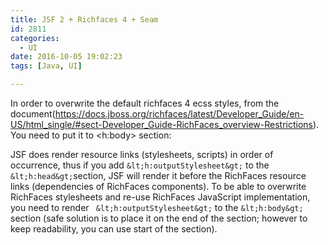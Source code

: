 ```yaml
---
title: JSF 2 + Richfaces 4 + Seam
id: 2811
categories:
  - UI
date: 2016-10-05 19:02:23
tags: [Java, UI]

---
```


<div class="itemizedlist">

In order to overwrite the default richfaces 4 ecss styles, from the document(https://docs.jboss.org/richfaces/latest/Developer_Guide/en-US/html_single/#sect-Developer_Guide-RichFaces_overview-Restrictions). You need to put it to &lt;h:body&gt; section:

JSF does render resource links (stylesheets, scripts) in order of occurrence, thus if you add ` &lt;h:outputStylesheet&gt; ` to the ` &lt;h:head&gt; `section, JSF will render it before the RichFaces resource links (dependencies of RichFaces components). To be able to overwrite RichFaces stylesheets and re-use RichFaces JavaScript implementation, you need to render `  &lt;h:outputStylesheet&gt; ` to the ` &lt;h:body&gt;  `section (safe solution is to place it on the end of the section; however to keep readability, you can use start of the section).

</div>

&nbsp;